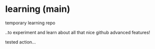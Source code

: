 # learning (main)
temporary learning repo

..to experiment and learn about all that nice github advanced features!

tested action...
